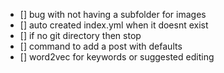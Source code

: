 - [] bug with not having a subfolder for images
- [] auto created index.yml when it doesnt exist
- [] if no git directory then stop
- [] command to add a post with defaults
- [] word2vec for keywords or suggested editing